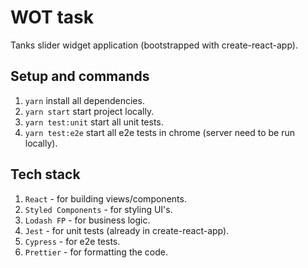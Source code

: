 # WOT task

Tanks slider widget application (bootstrapped with create-react-app).

## Setup and commands

1. `yarn` install all dependencies.
2. `yarn start` start project locally.
3. `yarn test:unit` start all unit tests.
4. `yarn test:e2e` start all e2e tests in chrome (server need to be run locally).

## Tech stack

1. `React` - for building views/components.
2. `Styled Components` - for styling UI's.
3. `Lodash FP` - for business logic.
4. `Jest` - for unit tests (already in create-react-app).
5. `Cypress` - for e2e tests.
6. `Prettier` - for formatting the code.
